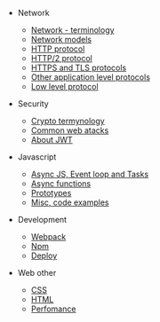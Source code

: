 - Network
  - [Network - terminology](/network/temynology.md)
  - [Network models](/network/network-model.md)
  - [HTTP protocol](/network/application-protocols-http.md)
  - [HTTP/2 protocol](/network/application-protocols-http2.md)
  - [HTTPS and TLS protocols](/network/application-protocols-https-tls.md)
  - [Other application level protocols](/network/application-protocols-other.md)
  - [Low level protocol](/network/low-level-protocols.md)

- Security
  - [Crypto termynology](/security/crypto_termynology.md)
  - [Common web atacks](/security/web-attacks.md)
  - [About JWT](/security/jwt.md)

- Javascript
  - [Async JS, Event loop and Tasks](/javascript/event-loop.md)
  - [Async functions](/javascript/async.md)
  - [Prototypes](/javascript/prototypes.md)
  - [Misc, code examples](/javascript/misc.md)
  
- Development
  - [Webpack](/development/webpack.md)
  - [Npm](/development/npm.md)
  - [Deploy](/development/deploy.md)
  
- Web other
  - [CSS](/web/css.md)
  - [HTML](/web/html-other.md)
  - [Perfomance](/web/perfomance.md)